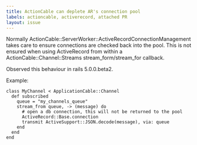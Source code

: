 ```yaml
---
title: ActionCable can deplete AR's connection pool
labels: actioncable, activerecord, attached PR
layout: issue
---
```


Normally ActionCable::ServerWorker::ActiveRecordConnectionManagement takes care to ensure connections are checked back into the pool. This is not ensured when using ActiveRecord from within a ActionCable::Channel::Streams stream_form/stream_for callback.

Observed this behaviour in rails 5.0.0.beta2.

Example:

```
class MyChannel < ApplicationCable::Channel
  def subscribed
    queue = "my_channels_queue"
    stream_from queue, -> (message) do
      # open a db connection, this will not be returned to the pool
      ActiveRecord::Base.connection
      transmit ActiveSupport::JSON.decode(message), via: queue
    end
  end
end
```


